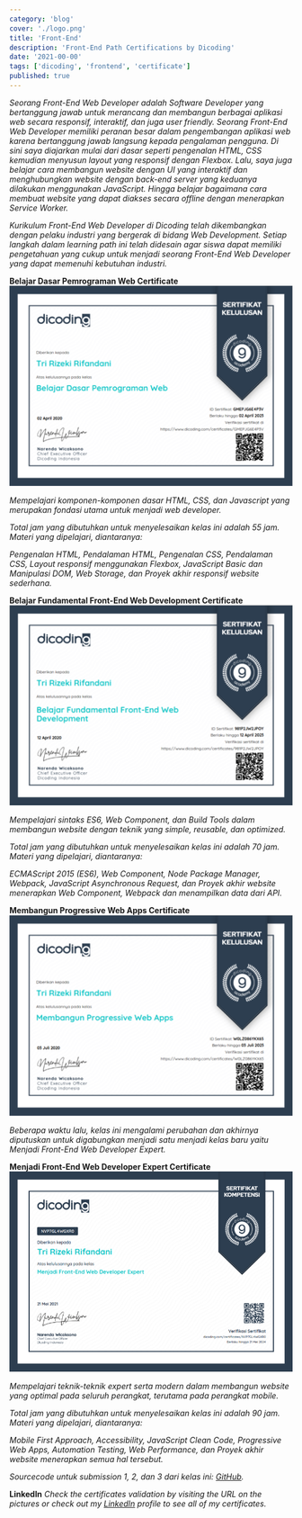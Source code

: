 ```yaml
---
category: 'blog'
cover: './logo.png'
title: 'Front-End'
description: 'Front-End Path Certifications by Dicoding'
date: '2021-00-00'
tags: ['dicoding', 'frontend', 'certificate']
published: true
---
```


_Seorang Front-End Web Developer adalah Software Developer yang bertanggung jawab untuk merancang dan membangun berbagai aplikasi web secara responsif, interaktif, dan juga user friendly. Seorang Front-End Web Developer memiliki peranan besar dalam pengembangan aplikasi web karena bertanggung jawab langsung kepada pengalaman pengguna. Di sini saya diajarkan mulai dari dasar seperti pengenalan HTML, CSS kemudian menyusun layout yang responsif dengan Flexbox. Lalu, saya juga belajar cara membangun website dengan UI yang interaktif dan menghubungkan website dengan back-end server yang keduanya dilakukan menggunakan JavaScript. Hingga belajar bagaimana cara membuat website yang dapat diakses secara offline dengan menerapkan Service Worker._

_Kurikulum Front-End Web Developer di Dicoding telah dikembangkan dengan pelaku industri yang bergerak di bidang Web Development. Setiap langkah dalam learning path ini telah didesain agar siswa dapat memiliki pengetahuan yang cukup untuk menjadi seorang Front-End Web Developer yang dapat memenuhi kebutuhan industri._

**Belajar Dasar Pemrograman Web Certificate**
![Belajar Dasar Pemrograman Web Certificate by Rifandani](./dasar.png)

_Mempelajari komponen-komponen dasar HTML, CSS, dan Javascript yang merupakan fondasi utama untuk menjadi web developer._

_Total jam yang dibutuhkan untuk menyelesaikan kelas ini adalah 55 jam. Materi yang dipelajari, diantaranya:_

_Pengenalan HTML, Pendalaman HTML, Pengenalan CSS, Pendalaman CSS, Layout responsif menggunakan Flexbox, JavaScript Basic dan Manipulasi DOM, Web Storage, dan Proyek akhir responsif website sederhana._

**Belajar Fundamental Front-End Web Development Certificate**
![Belajar Fundamental Front-End Web Development Certificate by Rifandani](./web.png)

_Mempelajari sintaks ES6, Web Component, dan Build Tools dalam membangun website dengan teknik yang simple, reusable, dan optimized._

_Total jam yang dibutuhkan untuk menyelesaikan kelas ini adalah 70 jam. Materi yang dipelajari, diantaranya:_

_ECMAScript 2015 (ES6), Web Component, Node Package Manager, Webpack, JavaScript Asynchronous Request, dan Proyek akhir website menerapkan Web Component, Webpack dan menampilkan data dari API._

**Membangun Progressive Web Apps Certificate**
![Membangun Progressive Web Apps Certificate by Rifandani](./pwa.png)

_Beberapa waktu lalu, kelas ini mengalami perubahan dan akhirnya diputuskan untuk digabungkan menjadi satu menjadi kelas baru yaitu Menjadi Front-End Web Developer Expert._

**Menjadi Front-End Web Developer Expert Certificate**
![Menjadi Front-End Web Developer Expert Certificate by Rifandani](./expert.png)

_Mempelajari teknik-teknik expert serta modern dalam membangun website yang optimal pada seluruh perangkat, terutama pada perangkat mobile._

_Total jam yang dibutuhkan untuk menyelesaikan kelas ini adalah 90 jam. Materi yang dipelajari, diantaranya:_

_Mobile First Approach, Accessibility, JavaScript Clean Code, Progressive Web Apps, Automation Testing, Web Performance, dan Proyek akhir website menerapkan semua hal tersebut._

_Sourcecode untuk submission 1, 2, dan 3 dari kelas ini: [GitHub](https://github.com/rifandani/menjadi-web-developer-expert)._

**LinkedIn**
_Check the certificates validation by visiting the URL on the pictures or check out my [LinkedIn](https://www.linkedin.com/in/rifandani/) profile to see all of my certificates._

